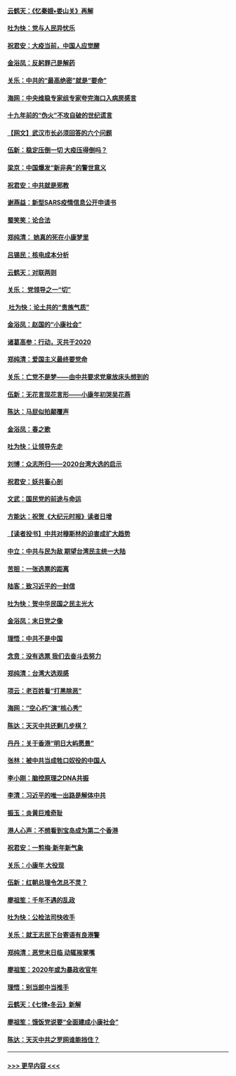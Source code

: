 #### [云鹤天：《忆秦娥▪娄山关》再解](../pages/nsc993/n11824682.md?t=01280255) 
#### [吐为快：党与人民异忧乐](../pages/nsc993/n11824660.md?t=01280255) 
#### [祝君安：大疫当前，中国人应觉醒](../pages/nsc993/n11821946.md?t=01280255) 
#### [金浴凤：反躬罪己是解药](../pages/nsc993/n11820280.md?t=01280255) 
#### [关乐：中共的“最高绝密”就是“要命”](../pages/nsc993/n11816946.md?t=01280255) 
#### [海网：中央维稳专家组专家夸完海口入病房感言](../pages/nsc993/n11815138.md?t=01280255) 
#### [十九年前的“伪火”不攻自破的世纪谎言](../pages/nsc993/n11813238.md?t=01280255) 
#### [【网文】武汉市长必须回答的六个问题](../pages/nsc993/n11813848.md?t=01280255) 
#### [伍新：稳定压倒一切 大疫压得倒吗？](../pages/nsc993/n11812634.md?t=01280255) 
#### [梁京：中国爆发“新非典”的警世意义](../pages/nsc993/n11812554.md?t=01280255) 
#### [祝君安：中共就是邪教](../pages/nsc993/n11812431.md?t=01280255) 
#### [谢燕益：新型SARS疫情信息公开申请书](../pages/nsc993/n11808840.md?t=01280255) 
#### [蜀笑笑：论合法](../pages/nsc993/n11808064.md?t=01280255) 
#### [郑纯清： 她真的死在小康梦里](../pages/nsc993/n11806623.md?t=01280255) 
#### [吕锡民：核电成本分析](../pages/nsc993/n11806284.md?t=01280255) 
#### [云鹤天：对联两则](../pages/nsc993/n11805957.md?t=01280255) 
#### [关乐： 党领导之一“切”](../pages/nsc993/n11804505.md?t=01280255) 
#### [ 吐为快：论土共的“贵族气质”](../pages/nsc993/n11804490.md?t=01280255) 
#### [金浴凤：赵国的“小康社会”](../pages/nsc993/n11804452.md?t=01280255) 
#### [诸葛高参：行动，灭共于2020](../pages/nsc993/n11804120.md?t=01280255) 
#### [郑纯清：爱国主义最终要党命](../pages/nsc993/n11802197.md?t=01280255) 
#### [关乐：亡党不是梦——由中共要求党章放床头想到的](../pages/nsc993/n11802156.md?t=01280255) 
#### [伍新：无花言现花言形——小康年初哭吴花燕](../pages/nsc993/n11800044.md?t=01280255) 
#### [陈达：马屁似拍颠覆声](../pages/nsc993/n11800010.md?t=01280255) 
#### [金浴凤：春之歌](../pages/nsc993/n11797687.md?t=01280255) 
#### [吐为快：让领导先走](../pages/nsc993/n11797512.md?t=01280255) 
#### [刘博：众志所归——2020台湾大选的启示](../pages/nsc993/n11796878.md?t=01280255) 
#### [祝君安：妖共畜心剖](../pages/nsc993/n11794273.md?t=01280255) 
#### [文武：国民党的前途与命运](../pages/nsc993/n11794198.md?t=01280255) 
#### [方能达：祝贺《大纪元时报》读者日增](../pages/nsc993/n11793807.md?t=01280255) 
#### [【读者投书】中共对穆斯林的迫害成扩大趋势](../pages/nsc993/n11791371.md?t=01280255) 
#### [中立：中共与民为敌 期望台湾民主统一大陆](../pages/nsc993/n11790392.md?t=01280255) 
#### [苦胆：一张选票的距离](../pages/nsc993/n11788914.md?t=01280255) 
#### [陆客：致习近平的一封信](../pages/nsc993/n11788867.md?t=01280255) 
#### [吐为快：贺中华民国之民主光大](../pages/nsc993/n11788618.md?t=01280255) 
#### [金浴凤：末日党之像](../pages/nsc993/n11787475.md?t=01280255) 
#### [理悟：中共不是中国](../pages/nsc993/n11787463.md?t=01280255) 
#### [念贲：没有选票  我们去奋斗去努力](../pages/nsc993/n11787398.md?t=01280255) 
#### [郑纯清：台湾大选观感](../pages/nsc993/n11786210.md?t=01280255) 
#### [项云：老百姓看“打黑除恶”](../pages/nsc993/n11785398.md?t=01280255) 
#### [海网：“空心朽”演“核心秀”](../pages/nsc993/n11783874.md?t=01280255) 
#### [陈达：天灭中共还剩几步棋？](../pages/nsc993/n11783719.md?t=01280255) 
#### [丹丹：关于香港“明日大屿愿景”](../pages/nsc993/n11783273.md?t=01280255) 
#### [张林：被中共当成牲口奴役的中国人](../pages/nsc993/n11782397.md?t=01280255) 
#### [李小刚：脑控原理之DNA共振](../pages/nsc993/n11780962.md?t=01280255) 
#### [李清：习近平的唯一出路是解体中共](../pages/nsc993/n11780866.md?t=01280255) 
#### [振玉：炎黄巨难奇耻](../pages/nsc993/n11779632.md?t=01280255) 
#### [港人心声：不想看到宝岛成为第二个香港](../pages/nsc993/n11778817.md?t=01280255) 
#### [祝君安：一剪梅‧新年新气象](../pages/nsc993/n11776340.md?t=01280255) 
#### [关乐：小康年 大役现](../pages/nsc993/n11774213.md?t=01280255) 
#### [伍新：红朝总理令怎总不灵？](../pages/nsc993/n11770813.md?t=01280255) 
#### [廖祖笙：千年不遇的乱政](../pages/nsc993/n11770373.md?t=01280255) 
#### [吐为快：公检法司快收手](../pages/nsc993/n11770359.md?t=01280255) 
#### [关乐：就王志民下台寄语有良港警](../pages/nsc993/n11769903.md?t=01280255) 
#### [郑纯清：恶党末日临 动辄挨掌嘴](../pages/nsc993/n11769356.md?t=01280255) 
#### [廖祖笙：2020年或为暴政收官年](../pages/nsc993/n11768216.md?t=01280255) 
#### [理悟：别当郎中当推手](../pages/nsc993/n11768243.md?t=01280255) 
#### [云鹤天：《七律▪冬云》新解](../pages/nsc993/n11768204.md?t=01280255) 
#### [廖祖笙：饿饭党说要“全面建成小康社会”](../pages/nsc993/n11767482.md?t=01280255) 
#### [陈达：天灭中共之罗网谁能挡住？](../pages/nsc993/n11767465.md?t=01280255) 

----
#### [ >>> 更早内容 <<< ](../indexes/nsc993-earlier.md)
